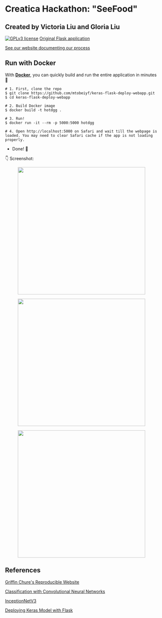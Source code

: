 # Creatica Hackathon: "SeeFood"

## Created by Victoria Liu and Gloria Liu

[![GPLv3 license](https://img.shields.io/badge/License-GPLv3-blue.svg)](http://perso.crans.org/besson/LICENSE.html)
[Original Flask application](https://github.com/mtobeiyf/keras-flask-deploy-webapp)

[See our website documenting our process](http://liuvictoria.github.io/creatica)


## Run with Docker

With **[Docker](https://www.docker.com)**, you can quickly build and run the entire application in minutes :whale:

```shell
# 1. First, clone the repo
$ git clone https://github.com/mtobeiyf/keras-flask-deploy-webapp.git
$ cd keras-flask-deploy-webapp

# 2. Build Docker image
$ docker build -t hotdgg .

# 3. Run!
$ docker run -it --rm -p 5000:5000 hotdgg

# 4. Open http://localhost:5000 on Safari and wait till the webpage is loaded. You may need to clear Safari cache if the app is not loading properly.
```

- Done! :tada:

:point_down: Screenshot:

<p align="center">
  <img src="https://user-images.githubusercontent.com/66798771/99161140-f3261b00-26bc-11eb-8d80-3db72b97a79f.png" height="420px" alt="">
</p>

<p align="center">
  <img src="https://user-images.githubusercontent.com/66798771/99161154-2668aa00-26bd-11eb-973e-e6b3deddfedb.png" height="420px" alt="">
</p>

<p align="center">
  <img src="https://user-images.githubusercontent.com/66798771/99161162-37192000-26bd-11eb-8ea7-2fe07dc95f40.png" height="420px" alt="">
</p>








## References
[Griffin Chure's Reproducible Website](https://github.com/gchure/reproducible_website)

[Classification with Convolutional Neural Networks](https://towardsdatascience.com/building-the-hotdog-not-hotdog-classifier-from-hbos-silicon-valley-c0cb2317711f)

[InceptionNetV3](https://keras.io/api/applications/inceptionv3/)

[Deploying Keras Model with Flask](https://github.com/mtobeiyf/keras-flask-deploy-webapp)

